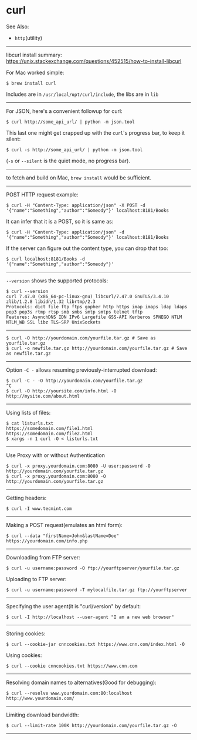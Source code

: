 # curl

See Also:

  - `http`(utility)

---

libcurl install summary:
https://unix.stackexchange.com/questions/452515/how-to-install-libcurl

For Mac worked simple:

    $ brew install curl

Includes are in `/usr/local/opt/curl/include`, the libs are in `lib`

---

For JSON, here's a convenient followup for curl:

    $ curl http://some_api_url/ | python -m json.tool
   
This last one might get crapped up with the ```curl```'s progress bar, to keep it silent:
    
    $ curl -s http://some_api_url/ | python -m json.tool

(`-s` or `--silent` is the quiet mode, no progress bar).
    
---

to fetch and build on Mac, `brew install` would be sufficient. 

---

POST HTTP request example:

    $ curl -H "Content-Type: application/json" -X POST -d '{"name":"Something","author":"Someody"}' localhost:8181/Books

It can infer that it is a POST, so it is same as:

    $ curl -H "Content-Type: application/json" -d '{"name":"Something","author":"Someody"}' localhost:8181/Books

If the server can figure out the content type, you can drop that too:

    $ curl localhost:8181/Books -d '{"name":"Something","author":"Someody"}'

---

`--version` shows the supported protocols:
    
    $ curl --version
    curl 7.47.0 (x86_64-pc-linux-gnu) libcurl/7.47.0 GnuTLS/3.4.10 zlib/1.2.8 libidn/1.32 librtmp/2.3
    Protocols: dict file ftp ftps gopher http https imap imaps ldap ldaps pop3 pop3s rtmp rtsp smb smbs smtp smtps telnet tftp
    Features: AsynchDNS IDN IPv6 Largefile GSS-API Kerberos SPNEGO NTLM NTLM_WB SSL libz TLS-SRP UnixSockets
    
---
    
    $ curl -O http://yourdomain.com/yourfile.tar.gz # Save as yourfile.tar.gz
    $ curl -o newfile.tar.gz http://yourdomain.com/yourfile.tar.gz # Save as newfile.tar.gz

---
      
Option `-C -` allows resuming previously-interrupted download:

    $ curl -C - -O http://yourdomain.com/yourfile.tar.gz
    ^C
    $ curl -O http://yoursite.com/info.html -O http://mysite.com/about.html
     
---

Using lists of files:
      
    $ cat listurls.txt
    https://somedomain.com/file1.html
    https://somedomain.com/file2.html
    $ xargs -n 1 curl -O < listurls.txt
    
---     

Use Proxy with or without Authentication

    $ curl -x proxy.yourdomain.com:8080 -U user:password -O http://yourdomain.com/yourfile.tar.gz
    $ curl -x proxy.yourdomain.com:8080 -O http://yourdomain.com/yourfile.tar.gz
    
---
    
Getting headers:

    $ curl -I www.tecmint.com
    
---
    
Making a POST request(emulates an html form):

    $ curl --data "firstName=John&lastName=Doe" https://yourdomain.com/info.php

---
    
Downloading from FTP server:

    $ curl -u username:password -O ftp://yourftpserver/yourfile.tar.gz
    
Uploading to FTP server:

    $ curl -u username:password -T mylocalfile.tar.gz ftp://yourftpserver
    
---
    
Specifying the user agent(it is "curl/version" by default:

    $ curl -I http://localhost --user-agent "I am a new web browser"
    
---
    
Storing cookies:

    $ curl --cookie-jar cnncookies.txt https://www.cnn.com/index.html -O
     
Using cookies:

    $ curl --cookie cnncookies.txt https://www.cnn.com
    
---
    
Resolving domain names to alternatives(Good for debugging):

    $ curl --resolve www.yourdomain.com:80:localhost http://www.yourdomain.com/
    
---

Limiting download bandwidth:

    $ curl --limit-rate 100K http://yourdomain.com/yourfile.tar.gz -O
    
---
